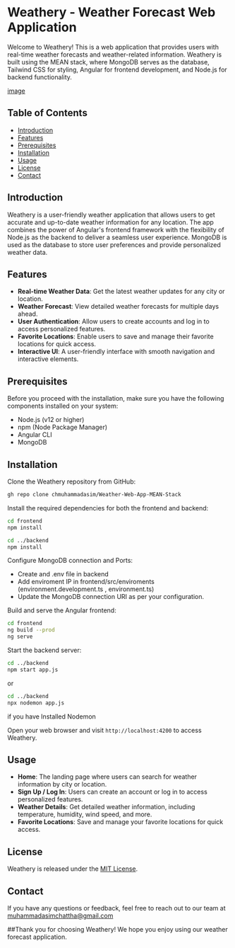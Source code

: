 # Weathery - Weather Forecast Web Application

Welcome to Weathery! This is a web application that provides users with real-time weather forecasts and weather-related information. Weathery is built using the MEAN stack, where MongoDB serves as the database, Tailwind CSS for styling, Angular for frontend development, and Node.js for backend functionality.

[image](https://github.com/chmuhammadasim/Weather-Web-App-MEAN-Stack/assets/89093185/056a1918-7804-44df-ae47-8ba68085bec0)

## Table of Contents

- [Introduction](#introduction)
- [Features](#features)
- [Prerequisites](#prerequisites)
- [Installation](#installation)
- [Usage](#usage)
- [License](#license)
- [Contact](#contact)

## Introduction

Weathery is a user-friendly weather application that allows users to get accurate and up-to-date weather information for any location. The app combines the power of Angular's frontend framework with the flexibility of Node.js as the backend to deliver a seamless user experience. MongoDB is used as the database to store user preferences and provide personalized weather data.

## Features

- **Real-time Weather Data**: Get the latest weather updates for any city or location.
- **Weather Forecast**: View detailed weather forecasts for multiple days ahead.
- **User Authentication**: Allow users to create accounts and log in to access personalized features.
- **Favorite Locations**: Enable users to save and manage their favorite locations for quick access.
- **Interactive UI**: A user-friendly interface with smooth navigation and interactive elements.

## Prerequisites

Before you proceed with the installation, make sure you have the following components installed on your system:

- Node.js (v12 or higher)
- npm (Node Package Manager)
- Angular CLI
- MongoDB

## Installation

  Clone the Weathery repository from GitHub:

```bash
gh repo clone chmuhammadasim/Weather-Web-App-MEAN-Stack
```

  Install the required dependencies for both the frontend and backend:

```bash
cd frontend
npm install

cd ../backend
npm install
```

  Configure MongoDB connection and Ports:

   - Create and .env file in backend
   - Add enviroment IP in frontend/src/enviroments (environment.development.ts , environment.ts)
   - Update the MongoDB connection URI as per your configuration.

  Build and serve the Angular frontend:

```bash
cd frontend
ng build --prod
ng serve
```

  Start the backend server:

```bash
cd ../backend
npm start app.js
```
  or 
```bash
cd ../backend
npx nodemon app.js
```
  if you have Installed Nodemon

  Open your web browser and visit `http://localhost:4200` to access Weathery.

## Usage

- **Home**: The landing page where users can search for weather information by city or location.
- **Sign Up / Log In**: Users can create an account or log in to access personalized features.
- **Weather Details**: Get detailed weather information, including temperature, humidity, wind speed, and more.
- **Favorite Locations**: Save and manage your favorite locations for quick access.



## License

Weathery is released under the [MIT License](LICENSE).

## Contact

If you have any questions or feedback, feel free to reach out to our team at [muhammadasimchattha@gmail.com](mailto:muhammadasimchattha@gmail.com)

##Thank you for choosing Weathery! We hope you enjoy using our weather forecast application.
